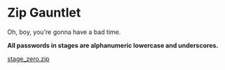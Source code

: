 # Zip Gauntlet

Oh, boy, you're gonna have a bad time.

**All passwords in stages are alphanumeric lowercase and underscores.**

[stage_zero.zip](dist/stage_zero.zip)
